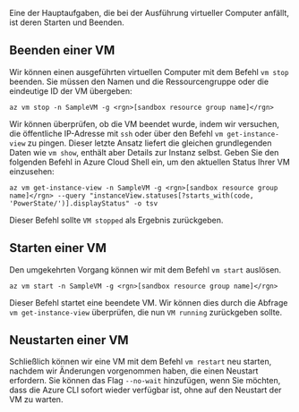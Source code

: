 Eine der Hauptaufgaben, die bei der Ausführung virtueller Computer anfällt, ist deren Starten und Beenden.

## <a name="stopping-a-vm"></a>Beenden einer VM

Wir können einen ausgeführten virtuellen Computer mit dem Befehl `vm stop` beenden. Sie müssen den Namen und die Ressourcengruppe oder die eindeutige ID der VM übergeben:

```azurecli
az vm stop -n SampleVM -g <rgn>[sandbox resource group name]</rgn>
```

Wir können überprüfen, ob die VM beendet wurde, indem wir versuchen, die öffentliche IP-Adresse mit `ssh` oder über den Befehl `vm get-instance-view` zu pingen. Dieser letzte Ansatz liefert die gleichen grundlegenden Daten wie `vm show`, enthält aber Details zur Instanz selbst. Geben Sie den folgenden Befehl in Azure Cloud Shell ein, um den aktuellen Status Ihrer VM einzusehen:

```azurecli
az vm get-instance-view -n SampleVM -g <rgn>[sandbox resource group name]</rgn> --query "instanceView.statuses[?starts_with(code, 'PowerState/')].displayStatus" -o tsv
```

Dieser Befehl sollte `VM stopped` als Ergebnis zurückgeben.

## <a name="starting-a-vm"></a>Starten einer VM

Den umgekehrten Vorgang können wir mit dem Befehl `vm start` auslösen.

```azurecli
az vm start -n SampleVM -g <rgn>[sandbox resource group name]</rgn>
```

Dieser Befehl startet eine beendete VM. Wir können dies durch die Abfrage `vm get-instance-view` überprüfen, die nun `VM running` zurückgeben sollte.

## <a name="restarting-a-vm"></a>Neustarten einer VM

Schließlich können wir eine VM mit dem Befehl `vm restart` neu starten, nachdem wir Änderungen vorgenommen haben, die einen Neustart erfordern. Sie können das Flag `--no-wait` hinzufügen, wenn Sie möchten, dass die Azure CLI sofort wieder verfügbar ist, ohne auf den Neustart der VM zu warten.


